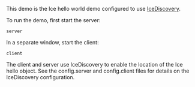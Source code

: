 This demo is the Ice hello world demo configured to use [IceDiscovery][1].

To run the demo, first start the server:

```
server
```

In a separate window, start the client:

```
client
```

The client and server use IceDiscovery to enable the location of the
Ice hello object. See the config.server and config.client files for
details on the IceDiscovery configuration.

[1]: https://doc.zeroc.com/display/IceSwift/IceDiscovery
